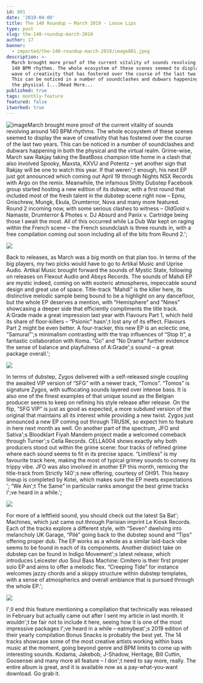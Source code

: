 ```yaml
---
id: 801
date: '2019-04-09'
title: The 140 Roundup – March 2019 - Loose Lips
type: post
slug: the-140-roundup-march-2019
author: 17
banner:
  - imported/the-140-roundup-march-2019/image801.jpeg
description: >-
  March brought more proof of the current vitality of sounds revolving around
  140 BPM rhythms. The whole ecosystem of these scenes seemed to display the
  wave of creativity that has fostered over the course of the last two years.
  This can be noticed in a number of soundclashes and dubwars happening in both
  the physical [...]Read More...
published: true
tags: monthly-feature
featured: false
itworked: true
---
```

![image](../imported/the-140-roundup-march-2019/image801.jpeg)March brought more proof of the current vitality of sounds revolving around 140 BPM rhythms. The whole ecosystem of these scenes seemed to display the wave of creativity that has fostered over the course of the last two years. This can be noticed in a number of soundclashes and dubwars happening in both the physical and the virtual realm. Grime-wise, March saw Rakjay taking the BeatBoss champion title home in a clash that also involved Spooky, Maxsta, KXVU and Potentz – yet another sign that Rakjay will be one to watch this year. If that weren';t enough, his next EP just got announced which coming out April 19 through Nights NSX Records with Argo on the remix. Meanwhile, the infamous Shitty Dubstep Facebook group started hosting a new edition of its dubwar, with a first round that included most of the fresh talent in the dubstep scene right now – Epnu, Gnischrew, Mungk, Ekula, Drumterror, Nova and many more featured. Round 2 incoming now, with some serious clashes to witness – OldGold v. Namaste, Drumterror & Photes v. DJ Absurd and Panix v. Cartridge being those I await the most. All of this occurred while La Dub War kept on raging within the French scene – the French soundclash is three rounds in, with a free compilation coming out soon including all of the bits from Round 2.';

![](/wp-content/uploads/live/img/wysiwyg/5cac8e6b23c9a.jpg)

Back to releases, as March was a big month on that plan too. In terms of the big players, my two picks would have to go to Artikal Music and Uprise Audio. Artikal Music brought forward the sounds of Mystic State, following on releases on Flexout Audio and Absys Records. The sounds of Mahdi EP are mystic indeed, coming on with esoteric atmospheres, impeccable sound design and great use of space. Title-track “Mahdi” is the killer here, its distinctive melodic sample being bound to be a highlight on any dancefloor, but the whole EP deserves a mention, with “Hemisphere” and “Nines” showcasing a deeper side that efficiently compliments the title track. A:Grade made a great impression last year with Flavours Part 1, which held its share of floor-killers – “Psionic” hasn';t lost any of its effect. Flavours Part 2 might be even better. A four-tracker, this new EP is an eclectic one, “Samurai”';s minimalism contrasting with the trap influences of “Stop It”, a fantastic collaboration with Koma. “Go” and “No Drama” further evidence the sense of balance and playfulness of A:Grade';s sound – a great package overall.';

![](/wp-content/uploads/live/img/wysiwyg/5cac8e7804ab1.jpg)

In terms of dubstep, Zygos delivered with a self-released single coupling the awaited VIP version of “SFG” with a newer track, “Tomos”. “Tomos” is signature Zygos, with suffocating sounds layered over intense bass. It is also one of the finest examples of that unique sound as the Belgian producer seems to keep on refining his style release after release. On the flip, “SFG VIP” is just as good as expected, a more subdued version of the original that maintains all its interest while providing a new twist. Zygos just announced a new EP coming out through TRUSIK, so expect him to feature in here next month as well. On another part of the spectrum, JFO and Sativa';s Bloodklart Fiyah Mandem project made a welcomed comeback through Turner';s Cella Records. CELLA004 shows exactly why both producers stood out within the grime scene: four tracks of refined grime where each sound seems to fit in its precise space. “Limitless” is my favourite track here, making the most of typical grimey sounds to convey its trippy vibe. JFO was also involved in another EP this month, remixing the title-track from Strictly 140';s new offering, courtesy of OH91. This heavy lineup is completed by Kotei, which makes sure the EP meets expectations '; “We Ain';t The Same” in particular ranks amongst the best grime tracks I';ve heard in a while.';

![](/wp-content/uploads/live/img/wysiwyg/5cac8e91c5b2f.jpg)

For more of a leftfield sound, you should check out the latest Sa Bat'; Machines, which just came out through Parisian imprint Le Kiosk Records. Each of the tracks explore a different style, with “Seven” dwelving into melancholy UK Garage, “Pilé” going back to the dubstep sound and “Tips” offering proper dub. The EP works as a whole as a similar laid-back vibe seems to be found in each of its components. Another distinct take on dubstep can be found in Indigo Movement';s latest release, which introduces Leicester duo Soul Bass Machine: Cimitero is their first proper solo EP and aims to offer a melodic flex. “Creeping Tide” for instance welcomes jazzy chords and a skippy structure within dubstep templates, with a sense of atmospherics and overall ambiance that is pursued through the whole EP.';

![](/wp-content/uploads/live/img/wysiwyg/5cac8ea1df119.jpg)

I';ll end this feature mentioning a compilation that technically was released in February but actually came out after I sent my article in last month. It wouldn';t be fair not to include it here, seeing how it is one of the most impressive packages I';ve heard in a while – eatmybeat';s 2019 edition of their yearly compilation Bonus Snacks is probably the best yet. The 14 tracks showcase some of the most creative artists working within bass music at the moment, going beyond genre and BPM limits to come up with interesting sounds. Kodama, Jakebob, J-Shadow, Heritage, Bill Cuttin, Goosensei and many more all feature – I don';t need to say more, really. The entire album is great, and it is available now as a pay-what-you-want download. Go grab it.